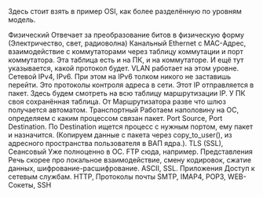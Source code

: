 Здесь стоит взять в пример OSI, как более разделённую по уровням модель.

Физический
	Отвечает за преобразование битов в физическую форму (Электричество, свет, радиоволна)
Канальный
	Ethernet c MAC-Адрес, взаимодействие с коммутаторами через таблицу коммутации и порт коммутатора. Эта таблица есть и на ПК, и на коммутаторе. И ещё тут указывается, какой протокол будет.
	VLAN работает на этом уровне.
Сетевой
	IPv4, IPv6. При этом на IPv6 толком никого не заставишь перейти. Это протоколы контроля адреса в сети. Этот IP отправляется в пакет.
	Здесь будем смотреть на всю таблицу маршрутизации IP. У ПК своя сохранённая таблица. От Маршрутизатора разве что шлюз получается автоматом.
Транспортный
	Работаем наполовину на ОС, определяем с каким процессом связан пакет.
	Port Source, Port Destination. По Destination ищется процесс с нужным портом, ему пакет и назначится. (Копируем данные с пакета через copy_to_user(), из адресного пространства пользователя в ВАП ядра.).
	TLS (SSL), 
Сеансовый
	Уже полноценно в ОС. FTP сюда, например.
Представления
	Речь скорее про локальное взаимодействие, смену кодировок, сжатие данных, шифрование-расшифрование. ASCII, SSL.
Приложения
	Доступ к сетевым службам. HTTP, Протоколы почты SMTP, IMAP4, POP3, WEB-Сокеты, SSH